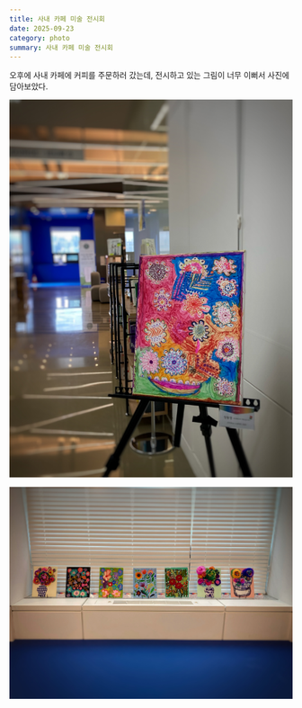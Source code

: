 ```yaml
---
title: 사내 카페 미술 전시회
date: 2025-09-23
category: photo
summary: 사내 카페 미술 전시회
---
```


<script>
    export let src;
</script>
 
 오후에 사내 카페에 커피를 주문하러 갔는데, 전시하고 있는 그림이 너무 이뻐서 사진에 담아보았다. 

<img 
    src="/images/250923_exhibition1.JPG" 
    alt="lunch-time-scenery" 
    class="post-vertical"
    loading="lazy"
/>

<img 
    src="/images/250923_exhibition2.JPG" 
    alt="lunch-time-scenery" 
    class="post-horizontal"
    loading="lazy"
/>